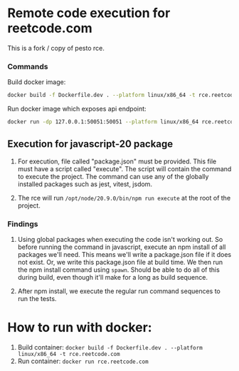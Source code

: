 # Remote code execution for reetcode.com

This is a fork / copy of pesto rce.

### Commands

Build docker image:

```sh
docker build -f Dockerfile.dev . --platform linux/x86_64 -t rce.reetcode.com
```

Run docker image which exposes api endpoint:

```sh
docker run -dp 127.0.0.1:50051:50051 --platform linux/x86_64 rce.reetcode.com
```

## Execution for javascript-20 package

1. For execution, file called "package.json" must be provided. This file must have a script called "execute". The script will contain the command to execute the project. The command can use any of the globally installed packages such as jest, vitest, jsdom.

2. The rce will run `/opt/node/20.9.0/bin/npm run execute` at the root of the project.

### Findings

1. Using global packages when executing the code isn't working out. So before running the command in javascript, execute an npm install of all packages we'll need. This means we'll write a package.json file if it does not exist. Or, we write this package.json file at build time. We then run the npm install command using `spawn`. Should be able to do all of this during build, even though it'll make for a long as build sequence.

2. After npm install, we execute the regular run command sequences to run the tests.


# How to run with docker:

1. Build container: `docker build -f Dockerfile.dev . --platform linux/x86_64 -t rce.reetcode.com`
2. Run container: `docker run rce.reetcode.com`
